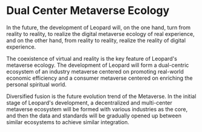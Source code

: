 # Dual Center Metaverse Ecology

In the future, the development of Leopard will, on the one hand, turn from reality to reality, to realize the digital metaverse ecology of real experience, and on the other hand, from reality to reality, realize the reality of digital experience.



The coexistence of virtual and reality is the key feature of Leopard's metaverse ecology. The development of Leopard will form a dual-centric ecosystem of an industry metaverse centered on promoting real-world economic efficiency and a consumer metaverse centered on enriching the personal spiritual world.



Diversified fusion is the future evolution trend of the Metaverse. In the initial stage of Leopard's development, a decentralized and multi-center metaverse ecosystem will be formed with various industries as the core, and then the data and standards will be gradually opened up between similar ecosystems to achieve similar integration.
